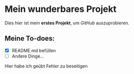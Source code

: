 # Mein wunderbares Projekt

Dies hier ist mein **erstes Projekt**, um *GitHub* auszuprobieren.

## Meine To-does:
- [x] README.md befüllen
- [ ] Andere Dinge...

Hier habe ich geübt Fehler zu beseitigen
